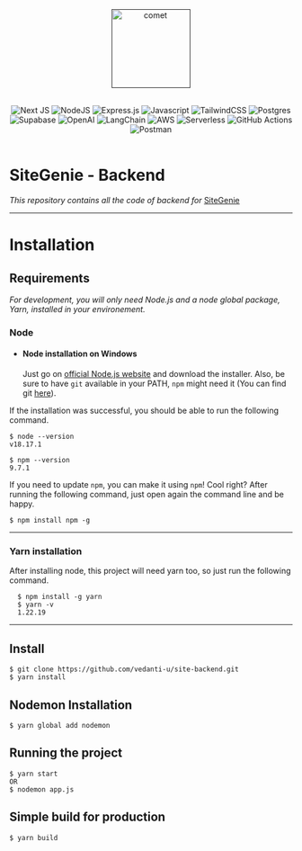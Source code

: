 <div align="center">
<a href="">
    <img alt="comet" src="https://github.com/vedanti-u/SiteGenie/blob/main/assets/sitegenie-11.png" height=140 >
</a>
</div>
</br>
<div>
<div align="center">

![Next JS](https://img.shields.io/badge/Next-black?style=plastic&logo=next.js&logoColor=white)
![NodeJS](https://img.shields.io/badge/node.js-6DA55F?style=plastic&logo=node.js&logoColor=white)
![Express.js](https://img.shields.io/badge/express.js-%23404d59.svg?style=plastic&logo=express&logoColor=%2361DAFB)
![Javascript](https://img.shields.io/badge/JavaScript-323330?style=plastic&logo=javascript&logoColor=F7DF1E)
![TailwindCSS](https://img.shields.io/badge/Tailwind_CSS-38B2AC?style=plastic&logo=tailwind-css&logoColor=white)
![Postgres](https://img.shields.io/badge/postgres-%23316192.svg?style=plastic&logo=postgresql&logoColor=white)
![Supabase](https://img.shields.io/badge/Supabase-3ECF8E?style=plastic&logo=supabase&logoColor=white)
![OpenAI](https://img.shields.io/badge/OpenAI-412991.svg?style=plastic&logo=OpenAI&logoColor=white)
![LangChain](https://img.shields.io/badge/Langchain-green)
![AWS](https://img.shields.io/badge/AWS-%23FF9900.svg?style=plastic&logo=amazon-aws&logoColor=white)
![Serverless](https://img.shields.io/badge/Serverless-red)
![GitHub Actions](https://img.shields.io/badge/github%20actions-%232671E5.svg?style=plastic&logo=githubactions&logoColor=white)
![Postman](https://img.shields.io/badge/Postman-FF6C37?style=plastic&logo=postman&logoColor=white)
<br/>
<br/>

</div>

</div align="left" >

# SiteGenie - Backend

_This repository contains all the code of backend for_ [SiteGenie](https://github.com/vedanti-u/SiteGenie)

---
# Installation

## Requirements
*For development, you will only need Node.js and a node global package, Yarn, installed in your environement.*

### Node
- #### Node installation on Windows

  Just go on [official Node.js website](https://nodejs.org/) and download the installer.
Also, be sure to have `git` available in your PATH, `npm` might need it (You can find git [here](https://git-scm.com/)).

If the installation was successful, you should be able to run the following command.

    $ node --version
    v18.17.1

    $ npm --version
    9.7.1

If you need to update `npm`, you can make it using `npm`! Cool right? After running the following command, just open again the command line and be happy.

    $ npm install npm -g

---
###
### Yarn installation
  After installing node, this project will need yarn too, so just run the following command.

      $ npm install -g yarn
      $ yarn -v
      1.22.19
---

## Install

    $ git clone https://github.com/vedanti-u/site-backend.git
    $ yarn install

## Nodemon Installation
    $ yarn global add nodemon

## Running the project

    $ yarn start
    OR
    $ nodemon app.js

## Simple build for production

    $ yarn build
